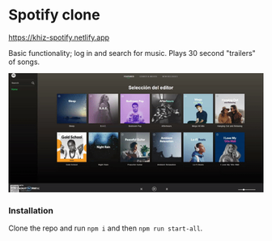 # Spotify clone

https://khiz-spotify.netlify.app

Basic functionality; log in and search for music.
Plays 30 second "trailers" of songs.

![example](./spotify.gif)

### Installation

Clone the repo and run `npm i` and then `npm run start-all`.
